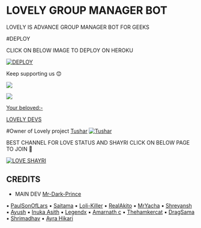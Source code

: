 # LOVELY GROUP MANAGER BOT

LOVELY IS ADVANCE GROUP MANAGER BOT FOR GEEKS 

#DEPLOY 

CLICK ON BELOW IMAGE TO DEPLOY ON HEROKU 

[![DEPLOY](https://telegra.ph/file/002151a1eb0040d0b7b90.jpg)](https://heroku.com/deploy?template=https://github.com/weTem/LOVELYX)

Keep supporting us 😊

<a href="https://github.com/attitudeking1/L-V3LY" alt="GitHub repo size"> <img src="https://img.shields.io/github/repo-size/attitudeking1/L-V3LY" />

<a href="https://t.me/SHAYRI_OF_LOVES" alt="Telegram!"> <img src="https://aleen42.github.io/badges/src/telegram.svg" /> 

Your beloved:-

[LOVELY DEVS](https://t.me/LOVELYDEVS)

#Owner of Lovely project [Tushar](https://telegram.me/Tushar204)
[![Tushar](https://telegra.ph/file/2fee58297ffd8632f49e9.jpg)](https://telegram.me/TUSHAR204)

BEST CHANNEL FOR LOVE STATUS AND SHAYRI CLICK ON BELOW PAGE TO JOIN 🤗
 
[![LOVE SHAYRI](https://telegra.ph/file/1664ecfc1e06715344d32.jpg)](https://telegram.me/SHAYRI_OF_LOVES)


## CREDITS

- MAIN DEV [Mr-Dark-Prince](https://github.com/Mr-Dark-Prince)

▪️ [PaulSonOfLars](https://github.com/PaulSonOfLars/tgbot)
▪️ [Saitama](https://github.com/AnimeKaizoku)
▪️ [Loli-Killer](https://github.com/Loli-Killer)
▪️ [RealAkito](https://github.com/RealAkito)
▪️ [MrYacha](https://github.com/MrYacha)
▪️ [Shreyansh](https://github.com/okay-retard)
▪️ [Ayush](https://github.com/MissJuliaRobot/MissJuliaRobot)
▪️ [Inuka Asith](https://github.com/inukaasith)
▪️ [Legendx](https://github.com/LEGENDXOP)
▪️ [Amarnath c](https://github.com/Amarnathcdj)
▪️ [Thehamkercat](https://github.com/thehamkercat)
▪️ [DragSama](https://github.com/DragSama)
▪️ [Shrimadhav](https://github.com/SpEcHiDe)
▪️ [Ayra Hikari](https://github.com/AyraHikari)
